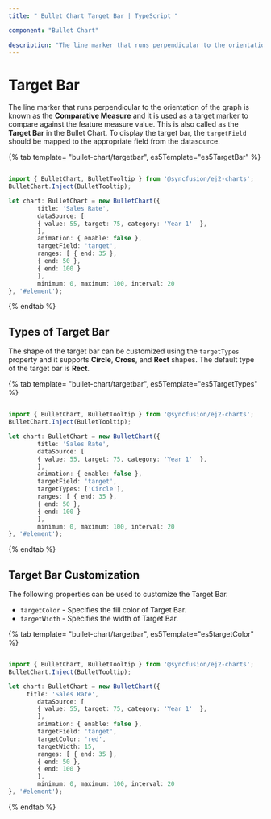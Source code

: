 ```yaml
---
title: " Bullet Chart Target Bar | TypeScript "

component: "Bullet Chart"

description: "The line marker that runs perpendicular to the orientation of the graph is known as the `Comparative Measure`. "
---
```

<!-- markdownlint-disable MD036 -->

# Target Bar

The line marker that runs perpendicular to the orientation of the graph is known as the **Comparative Measure** and it is used as a target marker to compare against the feature measure value. This is also called as the **Target Bar** in the Bullet Chart. To display the target bar, the `targetField` should be mapped to the appropriate field from the datasource.

{% tab template= "bullet-chart/targetbar", es5Template="es5TargetBar" %}

```typescript

import { BulletChart, BulletTooltip } from '@syncfusion/ej2-charts';
BulletChart.Inject(BulletTooltip);

let chart: BulletChart = new BulletChart({
        title: 'Sales Rate',
        dataSource: [
        { value: 55, target: 75, category: 'Year 1'  },
        ],
        animation: { enable: false },
        targetField: 'target',
        ranges: [ { end: 35 },
        { end: 50 },
        { end: 100 }
        ],
        minimum: 0, maximum: 100, interval: 20
}, '#element');

```

{% endtab %}

## Types of Target Bar

The shape of the target bar can be customized using the `targetTypes` property and it supports **Circle**, **Cross**, and **Rect** shapes. The default type of the target bar is **Rect**.

{% tab template= "bullet-chart/targetbar", es5Template="es5TargetTypes" %}

```typescript

import { BulletChart, BulletTooltip } from '@syncfusion/ej2-charts';
BulletChart.Inject(BulletTooltip);

let chart: BulletChart = new BulletChart({
        title: 'Sales Rate',
        dataSource: [
        { value: 55, target: 75, category: 'Year 1'  },
        ],
        animation: { enable: false },
        targetField: 'target',
        targetTypes: ['Circle'],
        ranges: [ { end: 35 },
        { end: 50 },
        { end: 100 }
        ],
        minimum: 0, maximum: 100, interval: 20
}, '#element');

```

{% endtab %}

## Target Bar Customization

The following properties can be used to customize the Target Bar.

* `targetColor` - Specifies the fill color of Target Bar.
* `targetWidth` - Specifies the width of Target Bar.

{% tab template= "bullet-chart/targetbar", es5Template="es5targetColor" %}

```typescript

import { BulletChart, BulletTooltip } from '@syncfusion/ej2-charts';
BulletChart.Inject(BulletTooltip);

let chart: BulletChart = new BulletChart({
     title: 'Sales Rate',
        dataSource: [
        { value: 55, target: 75, category: 'Year 1'  },
        ],
        animation: { enable: false },
        targetField: 'target',
        targetColor: 'red',
        targetWidth: 15,
        ranges: [ { end: 35 },
        { end: 50 },
        { end: 100 }
        ],
        minimum: 0, maximum: 100, interval: 20
}, '#element');

```

{% endtab %}
